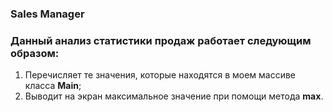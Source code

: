 ### **Sales Manager**
### Данный анализ статистики продаж работает следующим образом:
1. Перечисляет те значения, 
которые находятся в моем массиве класса **Main**;
2. Выводит на экран максимальное значение при помощи метода **max**.
